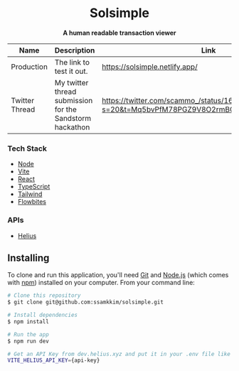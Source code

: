 <div align="center">
  <h1>Solsimple</h1>

  <p>
    <strong>A human readable transaction viewer</strong>
  </p>
</div>

| Name | Description | Link | 
|-|-|-|
Production | The link to test it out. | https://solsimple.netlify.app/ |
Twitter Thread | My twitter thread submission for the Sandstorm hackathon | https://twitter.com/scammo_/status/1617589403622461440?s=20&t=Mq5bvPfM78PGZ9V8O2rmBQ |

### Tech Stack

- [Node](https://nodejs.org/en/)
- [Vite](https://vitejs.dev/)
- [React](https://reactjs.org/)
- [TypeScript](https://www.typescriptlang.org/)
- [Tailwind](https://tailwindcss.com/)
- [Flowbites](https://flowbite.com/#components)

### APIs

- [Helius](https://helius.xyz/)

## Installing

<!-- Example: -->

To clone and run this application, you'll need [Git](https://git-scm.com) and [Node.js](https://nodejs.org/en/download/) (which comes with [npm](http://npmjs.com)) installed on your computer. From your command line:

```bash
# Clone this repository
$ git clone git@github.com:ssamkkim/solsimple.git

# Install dependencies
$ npm install

# Run the app
$ npm run dev

# Get an API Key from dev.helius.xyz and put it in your .env file like this
VITE_HELIUS_API_KEY={api-key}
```
